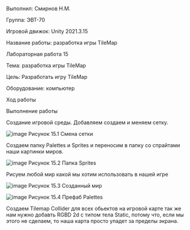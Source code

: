 Выполнил: Смирнов Н.М.

Группа: ЭВТ-70

Игровой движок: Unity 2021.3.15

Название работы: разработка игры TileMap

Лабораторная работа 15

Тема: разработка игры TileMap

Цель: Разработать игру TileMap

Оборудование: компьютер

Ход работы

Выполнение работы

Создание игровой среды. Добавляем создаем и меняем сетку.

![image](https://user-images.githubusercontent.com/119733911/205499655-443c3e1a-9490-4def-953e-7bbaaa197742.png)
Рисунок 15.1 Смена сетки

Создаем папку Palettes и Sprites и переносим в папку со спрайтами наши картинки миров.

![image](https://user-images.githubusercontent.com/119733911/205499778-6287b130-fa5c-4d29-b161-2bedfcb615e8.png)
Рисунок 15.2 Папка Sprites

Рисуем любой мир какой мы хотим использовать в нашей игре

![image](https://user-images.githubusercontent.com/119733911/205500059-a614b89e-574a-41dc-96f9-6f5a28bcf33d.png)
Рисунок 15.3 Созданный мир		

![image](https://user-images.githubusercontent.com/119733911/205500106-d5cecf29-1e87-4958-a296-8b26f3e1f612.png)
Рисунок 15.4 Префаб Palettes

Создаем Tilemap Collider для всех обьектов на игровой карте так же нам нужно добавть RGBD 2d с типом тела Static, потому что, если мы этого не сделаем, то наша карта просто упадет за пределы экрана.

